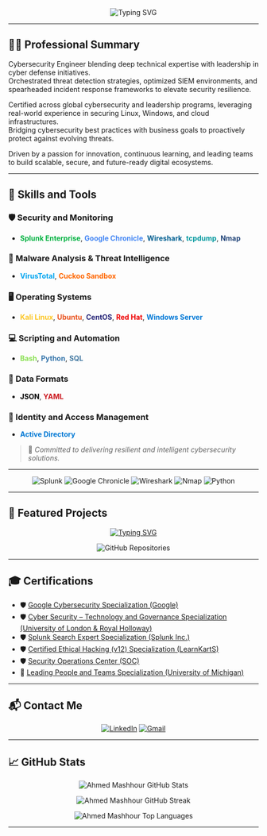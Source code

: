 <!-- Intro Animation -->
<div align="center">
  <img align="center" src="https://readme-typing-svg.herokuapp.com/?font=Fira+Code&size=30&pause=1000&center=true&vCenter=true&width=700&lines=Hi+there!+👋;+I'm+Ahmed+Mashhour;+Cybersecurity+Engineer+|+Communication+Engineer;+Passionate+about+Security+and+Leadership" alt="Typing SVG">
</div>

---

## 👨‍💻 Professional Summary

Cybersecurity Engineer blending deep technical expertise with leadership in cyber defense initiatives.  
Orchestrated threat detection strategies, optimized SIEM environments, and spearheaded incident response frameworks to elevate security resilience.

Certified across global cybersecurity and leadership programs, leveraging real-world experience in securing Linux, Windows, and cloud infrastructures.  
Bridging cybersecurity best practices with business goals to proactively protect against evolving threats.

Driven by a passion for innovation, continuous learning, and leading teams to build scalable, secure, and future-ready digital ecosystems.

---

## 🧰 Skills and Tools

### 🛡️ Security and Monitoring
- <span style="color:#00B140;"><b>Splunk Enterprise</b></span>, <span style="color:#4285F4;"><b>Google Chronicle</b></span>, <span style="color:#005F91;"><b>Wireshark</b></span>, <span style="color:#00979D;"><b>tcpdump</b></span>, <span style="color:#214478;"><b>Nmap</b></span>

### 🔬 Malware Analysis & Threat Intelligence
- <span style="color:#00A4EF;"><b>VirusTotal</b></span>, <span style="color:#FF6600;"><b>Cuckoo Sandbox</b></span>

### 🖥️ Operating Systems
- <span style="color:#FCC624;"><b>Kali Linux</b></span>, <span style="color:#E95420;"><b>Ubuntu</b></span>, <span style="color:#262577;"><b>CentOS</b></span>, <span style="color:#EE0000;"><b>Red Hat</b></span>, <span style="color:#0078D6;"><b>Windows Server</b></span>

### 💻 Scripting and Automation
- <span style="color:#89E051;"><b>Bash</b></span>, <span style="color:#3776AB;"><b>Python</b></span>, <span style="color:#4479A1;"><b>SQL</b></span>

### 📄 Data Formats
- <span style="color:#000000;"><b>JSON</b></span>, <span style="color:#CB171E;"><b>YAML</b></span>

### 👥 Identity and Access Management
- <span style="color:#0078D4;"><b>Active Directory</b></span>

> 🚀 *Committed to delivering resilient and intelligent cybersecurity solutions.*

---

<!-- Icons Badges -->
<p align="center">
  <img src="https://img.shields.io/badge/SIEM-Splunk-informational?style=flat-square&logo=splunk&logoColor=white&color=4ab197" alt="Splunk">
  <img src="https://img.shields.io/badge/SIEM-Google_Chronicle-informational?style=flat-square&logo=google&logoColor=white&color=4ab197" alt="Google Chronicle">
  <img src="https://img.shields.io/badge/Security-Wireshark-informational?style=flat-square&logo=wireshark&logoColor=white&color=4ab197" alt="Wireshark">
  <img src="https://img.shields.io/badge/Security-Nmap-informational?style=flat-square&logo=nmap&logoColor=white&color=4ab197" alt="Nmap">
  <img src="https://img.shields.io/badge/Programming-Python-informational?style=flat-square&logo=python&logoColor=white&color=4ab197" alt="Python">
</p>

---

## 🚀 Featured Projects

<p align="center">
  <a href="https://github.com/ahmmashhour?tab=repositories" target="_blank">
    <img src="https://readme-typing-svg.demolab.com?font=Fira+Code&weight=500&size=24&pause=1000&color=4AB197&center=true&vCenter=true&width=700&lines=Explore+My+Latest+Cybersecurity+Projects;Hands-on+Labs%2C+Tools%2C+Research+and+Solutions" alt="Typing SVG">
  </a>
</p>

<p align="center">
  <a href="https://github.com/ahmmashhour?tab=repositories" target="_blank" style="text-decoration: none;">
    <img src="https://img.shields.io/badge/-View%20Repositories-4AB197?style=for-the-badge&logo=github&logoColor=white" alt="GitHub Repositories">
  </a>
</p>

---

## 🎓 Certifications

- 🛡️ [Google Cybersecurity Specialization (Google)](https://coursera.org/share/bfc7c66d4fbe1f836f6c10b11e918096)
- 🛡️ [Cyber Security – Technology and Governance Specialization (University of London & Royal Holloway)](https://coursera.org/share/dfc48eabc7b3f06cd894d155aa2bbbf9)
- 🛡️ [Splunk Search Expert Specialization (Splunk Inc.)](https://coursera.org/share/81c6ff7593abaf21fe17eede37dc1734)
- 🛡️ [Certified Ethical Hacking (v12) Specialization (LearnKartS)](https://coursera.org/share/3123da35b55d02cd14ba9ca332e75ba6)
- 🛡️ [Security Operations Center (SOC)](https://coursera.org/share/b5f14ae9e84e7d1105a0685783d798e0)
- 🎯 [Leading People and Teams Specialization (University of Michigan)](https://coursera.org/share/de111c82b3afd2231c7f0fd14c60dfc4)

---

## 📬 Contact Me

<p align="center">
  <a href="https://linkedin.com/in/ahmed-mashhour-b074ba178" target="_blank"><img src="https://img.shields.io/badge/LinkedIn-0077B5?style=for-the-badge&logo=linkedin&logoColor=white" alt="LinkedIn"></a>
  <a href="mailto:ahm.mashhour@gmail.com" target="_blank"><img src="https://img.shields.io/badge/Email-D14836?style=for-the-badge&logo=gmail&logoColor=white" alt="Gmail"></a>
</p>

---

## 📈 GitHub Stats

<p align="center">
  <img src="https://github-readme-stats.vercel.app/api?username=ahmmashhour&show_icons=true&theme=material-palenight&locale=en" alt="Ahmed Mashhour GitHub Stats"/>
</p>

<p align="center">
  <img src="https://github-readme-streak-stats.herokuapp.com/?user=ahmmashhour&theme=material-palenight" alt="Ahmed Mashhour GitHub Streak"/>
</p>

<p align="center">
  <img src="https://github-readme-stats.vercel.app/api/top-langs/?username=ahmmashhour&layout=compact&theme=material-palenight" alt="Ahmed Mashhour Top Languages"/>
</p>

---
